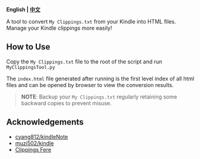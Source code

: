 **English | [中文](README_ZH.md)**

A tool to convert `My Clippings.txt` from your Kindle into HTML files. Manage your Kindle clippings more easily!

## How to Use

Copy the `My Clippings.txt` file to the root of the script and run `MyClippingsTool.py` 

The `index.html` file generated after running is the first level index of all html files and can be opened by browser to view the conversion results.

> **NOTE**: Backup your `My Clippings.txt` regularly retaining some backward copies to prevent misuse.

## Acknowledgements

- [cyang812/kindleNote](https://github.com/cyang812/kindleNote)
- [muzi502/kindle](https://github.com/muzi502/kindle)
- [Clippings Fere](https://bookfere.com/tools#ClippingsFere)

